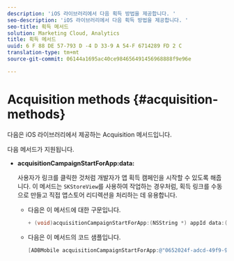 ```yaml
---
description: 'iOS 라이브러리에서 다음 획득 방법을 제공합니다. '
seo-description: 'iOS 라이브러리에서 다음 획득 방법을 제공합니다. '
seo-title: 획득 메서드
solution: Marketing Cloud, Analytics
title: 획득 메서드
uuid: 6 F 88 DE 57-793 D -4 D 33-9 A 54-F 6714289 FD 2 C
translation-type: tm+mt
source-git-commit: 06144a1695ac40ce984656491456968888f9e96e

---
```



# Acquisition methods {#acquisition-methods}

다음은 iOS 라이브러리에서 제공하는 Acquisition 메서드입니다.

다음 메서드가 지원됩니다.

* **acquisitionCampaignStartForApp:data:**

   사용자가 링크를 클릭한 것처럼 개발자가 앱 획득 캠페인을 시작할 수 있도록 해줍니다. 이 메서드는 `SKStoreView`를 사용하여 작업하는 경우처럼, 획득 링크를 수동으로 만들고 직접 앱스토어 리디렉션을 처리하는 데 유용합니다.

   * 다음은 이 메서드에 대한 구문입니다.

      ```objective-c
      + (void)acquisitionCampaignStartForApp:(NSString *) appId data:(NSDictionary *)data; 
      ```

   * 다음은 이 메서드의 코드 샘플입니다.

      ```objective-c
      [ADBMobile acquisitionCampaignStartForApp:@"0652024f-adcd-49f9-9bd7-2552a4564d2f" data:@{@"custom.key":@"value"}]; 
      ```



